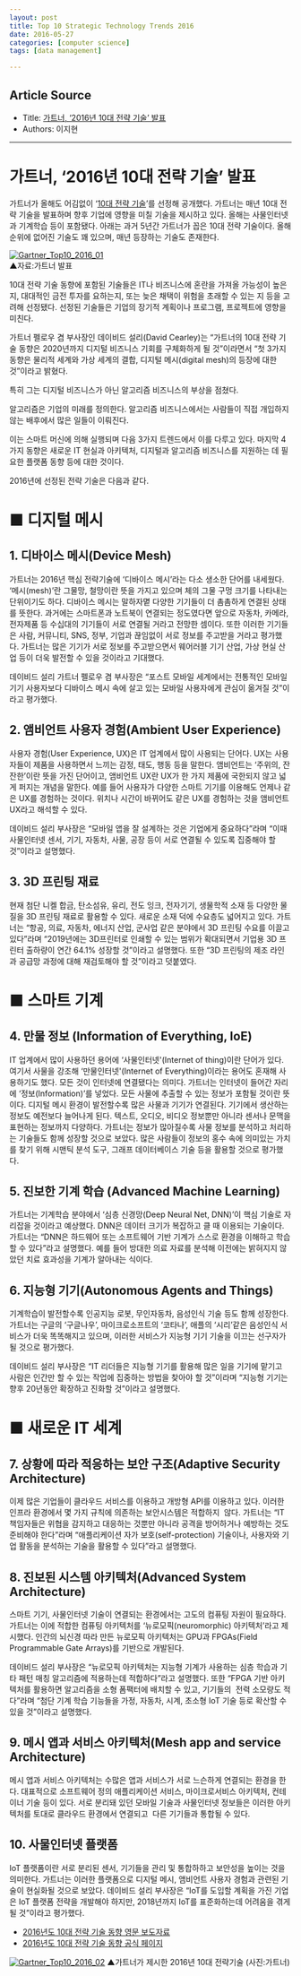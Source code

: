 ```yaml
---
layout: post
title: Top 10 Strategic Technology Trends 2016
date: 2016-05-27
categories: [computer science]
tags: [data management]

---
```



## Article Source

* Title: [가트너, ‘2016년 10대 전략 기술’ 발표](http://www.bloter.net/archives/240776)
* Authors: 이지현

---

가트너, ‘2016년 10대 전략 기술’ 발표 
====================================

가트너가 올해도 어김없이 ‘[10대 전략
기술](http://www.gartner.com/newsroom/id/3143521)’를 선정해 공개했다.
가트너는 매년 10대 전략 기술을 발표하며 향후 기업에 영향을 미칠 기술을
제시하고 있다. 올해는 사물인터넷과 기계학습 등이 포함됐다. 아래는 과거
5년간 가트너가 꼽은 10대 전략 기술이다. 올해 순위에 없어진 기술도 꽤
있으며, 매년 등장하는 기술도 존재한다.

[![Gartner\_Top10\_2016\_01](http://www.bloter.net/wp-content/uploads/2015/10/Gartner_Top10_2016_01-800x821.jpg)](http://www.bloter.net/wp-content/uploads/2015/10/Gartner_Top10_2016_01.jpg)  
▲자료:가트너 발표

10대 전략 기술 동향에 포함된 기술들은 IT나 비즈니스에 혼란을 가져올 가능성이 높은지, 대대적인 금전 투자를 요하는지, 또는 늦은 채택이 위험을 초래할 수 있는 지 등을 고려해 선정됐다. 선정된 기술들은 기업의 장기적 계획이나 프로그램, 프로젝트에 영향을 미친다.  

가트너 펠로우 겸 부사장인 데이비드 설리(David Cearley)는 “가트너의 10대 전략 기술 동향은 2020년까지 디지털 비즈니스 기회를 구체화하게 될 것”이라면서 “첫 3가지 동향은 물리적 세계와 가상 세계의 결합, 디지털 메시(digital mesh)의 등장에 대한 것”이라고 밝혔다.

특히 그는 디지털 비즈니스가 아닌 알고리즘 비즈니스의 부상을 점쳤다.

알고리즘은 기업의 미래를 정의한다. 알고리즘 비즈니스에서는 사람들이 직접 개입하지 않는 배후에서 많은 일들이 이뤄진다.  

이는 스마트 머신에 의해 실행되며 다음 3가지 트렌드에서 이를 다루고 있다. 마지막 4가지 동향은 새로운 IT 현실과 아키텍처, 디지털과 알고리즘 비즈니스를 지원하는 데 필요한 플랫폼 동향 등에 대한 것이다. 

2016년에 선정된 전략 기술은 다음과 같다.

# ■ 디지털 메시

## 1. 디바이스 메시(Device Mesh)

가트너는 2016년 핵심 전략기술에 ‘디바이스 메시’라는 다소 생소한 단어를
내세웠다. ‘메시(mesh)’란 그물망, 철망이란 뜻을 가지고 있으며 체의 그물
구멍 크기를 나타내는 단위이기도 하다. 디바이스 메시는 말하자몉 다양한
기기들이 더 촘촘하게 연결된 상태를 뜻한다. 과거에는 스마트폰과 노트북이
연결되는 정도였다면 앞으로 자동차, 카메라, 전자제품 등 수십대의 기기들이
서로 연결될 거라고 전망한 셈이다. 또한 이러한 기기들은 사람, 커뮤니티,
SNS, 정부, 기업과 끊임없이 서로 정보를 주고받을 거라고 평가했다.
가트너는 많은 기기가 서로 정보를 주고받으면서 웨어러블 기기 산업, 가상
현실 산업 등이 더욱 발전할 수 있을 것이라고 기대했다.

데이비드 설리 가트너 펠로우 겸 부사장은 “포스트 모바일 세계에서는
전통적인 모바일 기기 사용자보다 디바이스 메시 속에 살고 있는 모바일
사용자에게 관심이 옮겨질 것”이라고 평가했다.

## 2. 앰비언트 사용자 경험(Ambient User Experience)

사용자 경험(User Experience, UX)은 IT 업계에서 많이 사용되는 단어다.
UX는 사용자들이 제품을 사용하면서 느끼는 감정, 태도, 행동 등을 말한다.
앰비언트는 ‘주위의, 잔잔한’이란 뜻을 가진 단어이고, 앰비언트 UX란 UX가
한 가지 제품에 국한되지 않고 넓게 퍼지는 개념을 말한다. 예를 들어
사용자가 다양한 스마트 기기를 이용해도 언제나 같은 UX를 경험하는 것이다.
위치나 시간이 바뀌어도 같은 UX를 경험하는 것을 앰비언트 UX라고 해석할 수
있다.

데이비드 설리 부사장은 “모바일 앱을 잘 설계하는 것은 기업에게
중요하다”라며 “이때 사물인터넷 센서, 기기, 자동차, 사물, 공장 등이 서로
연결될 수 있도록 집중해야 할 것”이라고 설명했다.

## 3. 3D 프린팅 재료

현재 첨단 니켈 합금, 탄소섬유, 유리, 전도 잉크, 전자기기, 생물학적 소재
등 다양한 물질을 3D 프린팅 재료로 활용할 수 있다. 새로운 소재 덕에
수요층도 넓어지고 있다. 가트너는 “항공, 의료, 자동차, 에너지 산업,
군사업 같은 분야에서 3D 프린팅 수요를 이끌고 있다”라며 “2019년에는
3D프린터로 인쇄할 수 있는 범위가 확대되면서 기업용 3D 프린터 출하량이
연간 64.1% 성장할 것”이라고 설명했다. 또한 “3D 프린팅의 제조 라인과
공급망 과정에 대해 재검토해야 할 것”이라고 덧붙였다.

# ■ 스마트 기계

## 4. 만물 정보 (Information of Everything, IoE)

IT 업계에서 많이 사용하던 용어에 ‘사물인터넷'(Internet of thing)이란
단어가 있다. 여기서 사물을 강조해 ‘만물인터넷'(Internet of
Everything)이라는 용어도 혼재해 사용하기도 했다. 모든 것이 인터넷에
연결됐다는 의미다. 가트너는 인터넷이 들어간 자리에 ‘정보(Information)’를
넣었다. 모든 사물에 추출할 수 있는 정보가 포함될 것이란 뜻이다. 디지털
메시 환경이 발전할수록 많은 사물과 기기가 연결된다. 기기에서 생산하는
정보도 예전보다 늘어나게 된다. 텍스트, 오디오, 비디오 정보뿐만 아니라
센서나 문맥을 표현하는 정보까지 다양하다. 가트너는 정보가 많아질수록
사물 정보를 분석하고 처리하는 기술들도 함께 성장할 것으로 보았다. 많은
사람들이 정보의 홍수 속에 의미있는 가치를 찾기 위해 시맨틱 분석 도구,
그래프 데이터베이스 기술 등을 활용할 것으로 평가했다.

## 5. 진보한 기계 학습 (Advanced Machine Learning)

가트너는 기계학습 분야에서 ‘심층 신경망(Deep Neural Net, DNN)’이 핵심
기술로 자리잡을 것이라고 예상했다. DNN은 데이터 크기가 복잡하고 클 때
이용되는 기술이다. 가트너는 “DNN은 하드웨어 또는 소프트웨어 기반 기계가
스스로 환경을 이해하고 학습할 수 있다”라고 설명했다. 예를 들어 방대한
의료 자료를 분석해 이전에는 밝혀지지 않았던 치료 효과성을 기계가
알아내는 식이다.

## 6. 지능형 기기(Autonomous Agents and Things)

기계학습이 발전할수록 인공지능 로봇, 무인자동차, 음성인식 기술 등도 함께
성장한다. 가트너는 구글의 ‘구글나우’, 마이크로소프트의 ‘코타나’, 애플의
‘시리’같은 음성인식 서비스가 더욱 똑똑해지고 있으며, 이러한 서비스가
지능형 기기 기술을 이끄는 선구자가 될 것으로 평가했다.

데이비드 설리 부사장은 “IT 리더들은 지능형 기기를 활용해 많은 일을
기기에 맡기고 사람은 인간만 할 수 있는 작업에 집중하는 방법을 찾아야 할
것”이라며 “지능형 기기는 향후 20년동안 확장하고 진화할 것”이라고
설명했다.

# ■ 새로운 IT 세계

## 7. 상황에 따라 적응하는 보안 구조(Adaptive Security Architecture)

이제 많은 기업들이 클라우드 서비스를 이용하고 개방형 API를 이용하고
있다. 이러한 인프라 환경에서 몇 가지 규칙에 의존하는 보안시스템은
적합하지  않다. 가트너는 “IT 책임자들은 위협을 감지하고 대응하는 것뿐만
아니라 공격을 방어하거나 예방하는 것도 준비해야 한다”라며 “애플리케이션
자가 보호(self-protection) 기술이나, 사용자와 기업 활동을 분석하는
기술을 활용할 수 있다”라고 설명했다.

## 8. 진보된 시스템 아키텍처(Advanced System Architecture)

스마트 기기, 사물인터넷 기술이 연결되는 환경에서는 고도의 컴퓨팅 자원이
필요하다. 가트너는 이에 적합한 컴퓨팅 아키텍처를 ‘뉴로모픽(neuromorphic)
아키텍처’라고 제시했다. 인간의 뇌신경 따라 만든 뉴로모픽 아키텍처는
GPU과 FPGAs(Field Programmable Gate Arrays)를 기반으로 개발된다.

데이비드 설리 부사장은 “뉴로모픽 아키텍처는 지능형 기계가 사용하는 심층
학습과 기타 패턴 매칭 알고리즘에 적용하는데 적합하다”라고 설명했다. 또한
“FPGA 기반 아키텍처를 활용하면 알고리즘을 소형 폼팩터에 배치할 수 있고,
기기들의  전력 소모량도 적다”라며 “첨단 기계 학습 기능들을 가정, 자동차,
시계, 초소형 IoT 기술 등로 확산할 수 있을 것”이라고 설명했다.

## 9. 메시 앱과 서비스 아키텍처(Mesh app and service Architecture)

메시 앱과 서비스 아키텍처는 수많은 앱과 서비스가 서로 느슨하게 연결되는
환경을 한다. 대표적으로 소프트웨어 정의 애플리케이션 서비스,
마이크로서비스 아키텍처, 컨테이너 기술 등이 있다. 서로 분리돼 있던
모바일 기술과 사물인터넷 정보들은 이러한 아키텍처를 토대로 클라우드
환경에서 연결되고  다른 기기들과 통합될 수 있다.

## 10. 사물인터넷 플랫폼

IoT 플랫폼이란 서로 분리된 센서, 기기들을 관리 및 통합하하고 보안성을
높이는 것을 의미한다. 가트너는 이러한 플랫폼으로 디지털 메시, 앰비언트
사용자 경험과 관련된 기술이 현실화될 것으로 보았다. 데이비드 설리
부사장은 “IoT를 도입할 계획을 가진 기업은 IoT 플랫폼 전략을 개발해야
하지만, 2018년까지 IoT를 표준화하는데 어려움을 겪게 될 것”이라고
평가했다.

-   [2016년도 10대 전략 기술 동향 영문
    보도자료](http://www.gartner.com/newsroom/id/3143521)
-   [2016년도 10대 전략 기술 동향 공식
    페이지](http://www.gartner.com/smarterwithgartner/top-ten-technology-trends-signal-the-digital-mesh/)

<div id="attachment_240792" class="wp-caption aligncenter"
style="width: 730px">

[![Gartner\_Top10\_2016\_02](http://www.bloter.net/wp-content/uploads/2015/10/Gartner_Top10_2016_02.png)](http://www.bloter.net/wp-content/uploads/2015/10/Gartner_Top10_2016_02.png)
▲가트너가 제시한 2016년 10대 전략기술 (사진:가트너)








